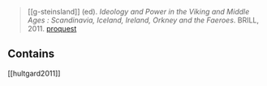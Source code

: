 > [[g-steinsland]] (ed). *Ideology and Power in the Viking and Middle Ages : Scandinavia, Iceland, Ireland, Orkney and the Faeroes*. BRILL, 2011. [proquest](http://ebookcentral.proquest.com/lib/uh/detail.action?docID=717607) 

## Contains
[[hultgard2011]]